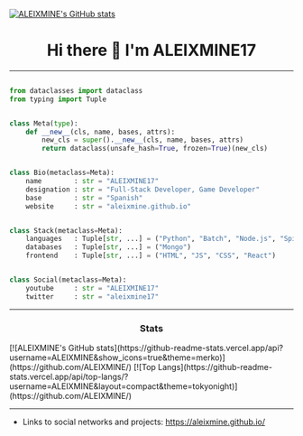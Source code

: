 [![ALEIXMINE's GitHub stats](https://visitor-badge.laobi.icu/badge?page_id=ALEIXMINE.readme.visitor-badge)](https://github.com/ALEIXMINE/)

<h1 align="center"> Hi there 👋 I'm ALEIXMINE17</h1>

<hr>

```python

from dataclasses import dataclass
from typing import Tuple


class Meta(type):
    def __new__(cls, name, bases, attrs):
        new_cls = super().__new__(cls, name, bases, attrs)
        return dataclass(unsafe_hash=True, frozen=True)(new_cls)


class Bio(metaclass=Meta):
    name        : str = "ALEIXMINE17"
    designation : str = "Full-Stack Developer, Game Developer"
    base        : str = "Spanish"
    website     : str = "aleixmine.github.io"


class Stack(metaclass=Meta):
    languages   : Tuple[str, ...] = ("Python", "Batch", "Node.js", "Spigot API")
    databases   : Tuple[str, ...] = ("Mongo")
    frontend    : Tuple[str, ...] = ("HTML", "JS", "CSS", "React")


class Social(metaclass=Meta):
    youtube     : str = "ALEIXMINE17"
    twitter     : str = "aleixmine17"
```

<hr>


<h3 align="center">Stats</h3>
    [![ALEIXMINE's GitHub stats](https://github-readme-stats.vercel.app/api?username=ALEIXMINE&show_icons=true&theme=merko)](https://github.com/ALEIXMINE/)
    [![Top Langs](https://github-readme-stats.vercel.app/api/top-langs/?username=ALEIXMINE&layout=compact&theme=tokyonight)](https://github.com/ALEIXMINE/)
<hr>

- Links to social networks and projects: https://aleixmine.github.io/
